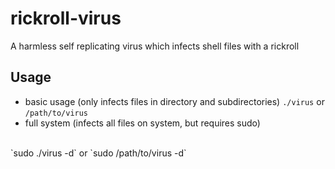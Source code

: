 # rickroll-virus
A harmless self replicating virus which infects shell files with a rickroll

## Usage
- basic usage (only infects files in directory and subdirectories)
`./virus` or `/path/to/virus`
- full system (infects all files on system, but requires sudo)
<br>
`sudo ./virus -d` or `sudo /path/to/virus -d`
